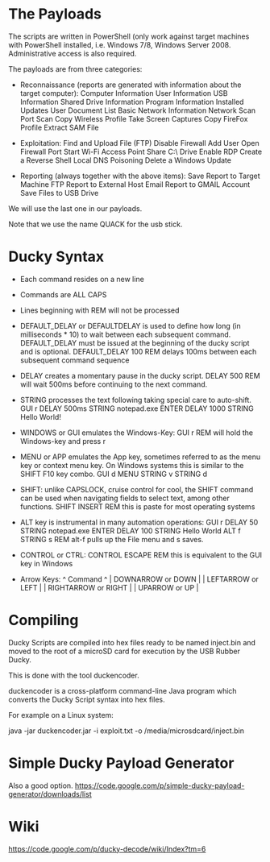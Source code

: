 The Payloads
============

The scripts are written in PowerShell (only work against target machines with PowerShell installed, i.e. Windows 7/8, Windows Server 2008. Administrative access is also required.


The payloads are from three categories:

* Reconnaissance (reports are generated with information about the target computer):
Computer Information
User Information
USB Information
Shared Drive Information
Program Information
Installed Updates
User Document List
Basic Network Information
Network Scan
Port Scan
Copy Wireless Profile
Take Screen Captures
Copy FireFox Profile
Extract SAM File


* Exploitation:
Find and Upload File (FTP)
Disable Firewall
Add User
Open Firewall Port
Start Wi-Fi Access Point
Share C:\ Drive
Enable RDP
Create a Reverse Shell
Local DNS Poisoning
Delete a Windows Update


* Reporting (always together with the above items):
Save Report to Target Machine
FTP Report to External Host
Email Report to GMAIL Account
Save Files to USB Drive

We will use the last one in our payloads.

Note that we use the name QUACK for the usb stick.



Ducky Syntax
============

* Each command resides on a new line

* Commands are ALL CAPS

* Lines beginning with REM will not be processed

* DEFAULT_DELAY or DEFAULTDELAY is used to define how long (in milliseconds * 10) to wait between each subsequent command. DEFAULT_DELAY must be issued at the beginning of the ducky script and is optional.
  DEFAULT_DELAY 100
  REM delays 100ms between each subsequent command sequence

* DELAY creates a momentary pause in the ducky script.
  DELAY 500
  REM will wait 500ms before continuing to the next command.

* STRING processes the text following taking special care to auto-shift.
  GUI r
  DELAY 500ms
  STRING notepad.exe
  ENTER
  DELAY 1000
  STRING Hello World!

* WINDOWS or GUI emulates the Windows-Key:
  GUI r
  REM will hold the Windows-key and press r

* MENU or APP emulates the App key, sometimes referred to as the menu key or context menu key. On Windows systems this is similar to the SHIFT F10 key combo.
  GUI d
  MENU
  STRING v
  STRING d

* SHIFT: unlike CAPSLOCK, cruise control for cool, the SHIFT command can be used when navigating fields to select text, among other functions.
  SHIFT INSERT
  REM this is paste for most operating systems

* ALT key is instrumental in many automation operations:
  GUI r
  DELAY 50
  STRING notepad.exe
  ENTER
  DELAY 100
  STRING Hello World
  ALT f
  STRING s
  REM alt-f pulls up the File menu and s saves.

* CONTROL or CTRL:
  CONTROL ESCAPE
  REM this is equivalent to the GUI key in Windows

* Arrow Keys: ^ Command ^ | DOWNARROW or DOWN | | LEFTARROW or LEFT | | RIGHTARROW or RIGHT | | UPARROW or UP |


Compiling
==========

Ducky Scripts are compiled into hex files ready to be named inject.bin and moved to the root of a microSD card for execution by the USB Rubber Ducky.

This is done with the tool duckencoder.

duckencoder is a cross-platform command-line Java program which converts the Ducky Script syntax into hex files.

For example on a Linux system:

java -jar duckencoder.jar -i exploit.txt -o /media/microsdcard/inject.bin


Simple Ducky Payload Generator
=============================

Also a good option.
https://code.google.com/p/simple-ducky-payload-generator/downloads/list


Wiki
====
https://code.google.com/p/ducky-decode/wiki/Index?tm=6